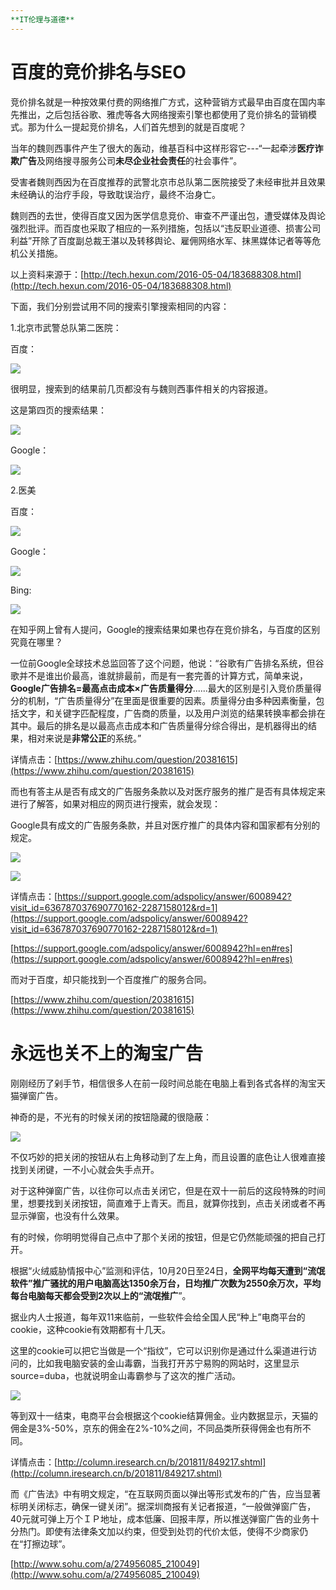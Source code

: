```yaml
---
**IT伦理与道德**
---
```


# 百度的竞价排名与SEO #

竞价排名就是一种按效果付费的网络推广方式，这种营销方式最早由百度在国内率先推出，之后包括谷歌、雅虎等各大网络搜索引擎也都使用了竞价排名的营销模式。那为什么一提起竞价排名，人们首先想到的就是百度呢？

当年的魏则西事件产生了很大的轰动，维基百科中这样形容它---“一起牵涉**医疗诈欺广告**及网络搜寻服务公司**未尽企业社会责任**的社会事件”。

受害者魏则西因为在百度推荐的武警北京市总队第二医院接受了未经审批并且效果未经确认的治疗手段，导致耽误治疗，最终不治身亡。

魏则西的去世，使得百度又因为医学信息竞价、审查不严谨出包，遭受媒体及舆论强烈批评。而百度也采取了相应的一系列措施，包括以“违反职业道德、损害公司利益”开除了百度副总裁王湛以及转移舆论、雇佣网络水军、抹黑媒体记者等等危机公关措施。

以上资料来源于：[http://tech.hexun.com/2016-05-04/183688308.html](http://tech.hexun.com/2016-05-04/183688308.html)

下面，我们分别尝试用不同的搜索引擎搜索相同的内容：

1.北京市武警总队第二医院：

百度：

![](https://github.com/GUOJIAYII/swi-homework/blob/gh-pages/images/IT%E4%BC%A6%E7%90%86.png?raw=true)

很明显，搜索到的结果前几页都没有与魏则西事件相关的内容报道。

这是第四页的搜索结果：

![](https://github.com/GUOJIAYII/swi-homework/blob/gh-pages/images/IT%E4%BC%A6%E7%90%861.png?raw=true)

Google：

![](https://github.com/GUOJIAYII/swi-homework/blob/gh-pages/images/IT%E4%BC%A6%E7%90%862.png?raw=true)


2.医美

百度：

![](https://github.com/GUOJIAYII/swi-homework/blob/gh-pages/images/IT%E4%BC%A6%E7%90%864.png?raw=true)

Google：

![](https://github.com/GUOJIAYII/swi-homework/blob/gh-pages/images/IT%E4%BC%A6%E7%90%865.png?raw=true)

Bing:

![](https://github.com/GUOJIAYII/swi-homework/blob/gh-pages/images/IT%E4%BC%A6%E7%90%866.png?raw=true)

在知乎网上曾有人提问，Google的搜索结果如果也存在竞价排名，与百度的区别究竟在哪里？


一位前Google全球技术总监回答了这个问题，他说：“谷歌有广告排名系统，但谷歌并不是谁出价最高，谁就排最前，而是有一套完善的计算方式，简单来说，**Google广告排名=最高点击成本×广告质量得分**......最大的区别是引入竞价质量得分的机制，“广告质量得分”在里面是很重要的因素。质量得分由多种因素衡量，包括文字，和关键字匹配程度，广告商的质量，以及用户浏览的结果转换率都会排在其中。最后的排名是以最高点击成本和广告质量得分综合得出，是机器得出的结果，相对来说是**非常公正**的系统。”

详情点击：[https://www.zhihu.com/question/20381615](https://www.zhihu.com/question/20381615)

而也有答主从是否有成文的广告服务条款以及对医疗服务的推广是否有具体规定来进行了解答，如果对相应的网页进行搜索，就会发现：

Google具有成文的广告服务条款，并且对医疗推广的具体内容和国家都有分别的规定。

![](https://github.com/GUOJIAYII/swi-homework/blob/gh-pages/images/lab11.png?raw=true)

![](https://github.com/GUOJIAYII/swi-homework/blob/gh-pages/images/lab11-1.png?raw=true)

详情点击：[https://support.google.com/adspolicy/answer/6008942?visit_id=636787037690770162-2287158012&rd=1](https://support.google.com/adspolicy/answer/6008942?visit_id=636787037690770162-2287158012&rd=1)

[https://support.google.com/adspolicy/answer/6008942?hl=en#res](https://support.google.com/adspolicy/answer/6008942?hl=en#res)

而对于百度，却只能找到一个百度推广的服务合同。

[https://www.zhihu.com/question/20381615](https://www.zhihu.com/question/20381615)


# 永远也关不上的淘宝广告 #

刚刚经历了剁手节，相信很多人在前一段时间总能在电脑上看到各式各样的淘宝天猫弹窗广告。

神奇的是，不光有的时候关闭的按钮隐藏的很隐蔽：

![](https://github.com/GUOJIAYII/swi-homework/blob/gh-pages/images/lab11-2.png?raw=true)

不仅巧妙的把关闭的按钮从右上角移动到了左上角，而且设置的底色让人很难直接找到关闭键，一不小心就会失手点开。


对于这种弹窗广告，以往你可以点击关闭它，但是在双十一前后的这段特殊的时间里，想要找到关闭按钮，简直难于上青天。而且，就算你找到，点击关闭或者不再显示弹窗，也没有什么效果。

有的时候，你明明觉得自己点中了那个关闭的按钮，但是它仍然能顽强的把自己打开。

根据“火绒威胁情报中心”监测和评估，10月20日至24日，**全网平均每天遭到“流氓软件”推广骚扰的用户电脑高达1350余万台，日均推广次数为2550余万次，平均每台电脑每天都会受到2次以上的“流氓推广**”。


据业内人士报道，每年双11来临前，一些软件会给全国人民“种上”电商平台的cookie，这种cookie有效期都有十几天。

这里的cookie可以把它当做是一个“指纹”，它可以识别你是通过什么渠道进行访问的，比如我电脑安装的金山毒霸，当我打开苏宁易购的网站时，这里显示source=duba，也就说明金山毒霸参与了这次的推广活动。

![](https://github.com/GUOJIAYII/swi-homework/blob/gh-pages/images/lab11-3.png?raw=true)

等到双十一结束，电商平台会根据这个cookie结算佣金。业内数据显示，天猫的佣金是3%-50%，京东的佣金在2%-10%之间，不同品类所获得佣金也有所不同。

详情点击：[http://column.iresearch.cn/b/201811/849217.shtml](http://column.iresearch.cn/b/201811/849217.shtml)

而《广告法》中有明文规定，“在互联网页面以弹出等形式发布的广告，应当显著标明关闭标志，确保一键关闭”。据深圳商报有关记者报道，“一般做弹窗广告，40元就可弹上万个ＩＰ地址，成本低廉、回报丰厚，所以推送弹窗广告的业务十分热门。即使有法律条文加以约束，但受到处罚的代价太低，使得不少商家仍在“打擦边球”。

[http://www.sohu.com/a/274956085_210049](http://www.sohu.com/a/274956085_210049)

